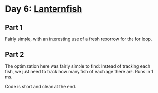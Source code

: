 # Day 6: [Lanternfish](https://adventofcode.com/2021/day/6)

## Part 1

Fairly simple, with an interesting use of a fresh reborrow for the for loop.

## Part 2

The optimization here was fairly simple to find: Instead of tracking each fish, we just need to track how many fish of each age there are. Runs in 1 ms.

Code is short and clean at the end.